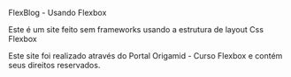 FlexBlog - Usando Flexbox

Este é um site feito sem frameworks usando a estrutura de layout Css Flexbox

Este site foi realizado através do Portal Origamid - Curso Flexbox e contém seus direitos reservados.
